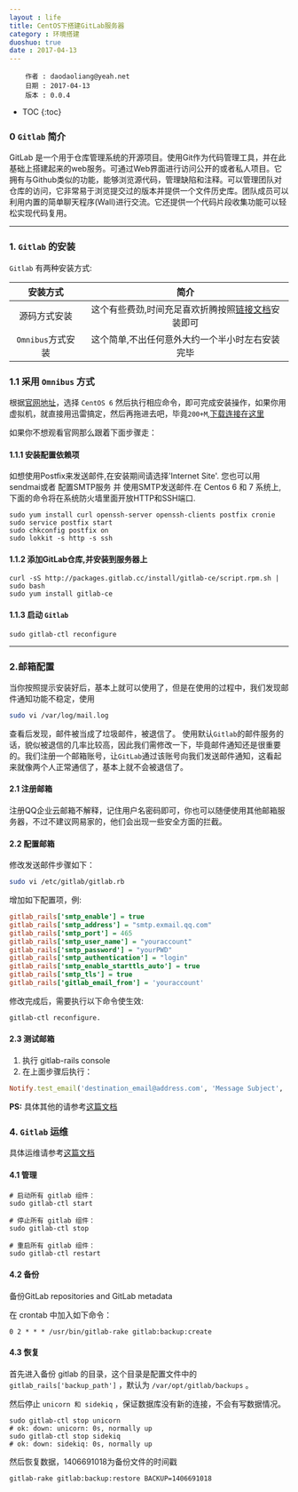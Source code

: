 ```yaml
---
layout : life
title: CentOS下搭建GitLab服务器
category : 环境搭建
duoshuo: true
date : 2017-04-13
---
```


```
	作者 : daodaoliang@yeah.net
	日期 : 2017-04-13
	版本 : 0.0.4
```

<!-- more -->

* TOC
{:toc}

### 0 `Gitlab` 简介

GitLab 是一个用于仓库管理系统的开源项目。使用Git作为代码管理工具，并在此基础上搭建起来的web服务。可通过Web界面进行访问公开的或者私人项目。它拥有与Github类似的功能，能够浏览源代码，管理缺陷和注释。可以管理团队对仓库的访问，它非常易于浏览提交过的版本并提供一个文件历史库。团队成员可以利用内置的简单聊天程序(Wall)进行交流。它还提供一个代码片段收集功能可以轻松实现代码复用。

******

### 1. `Gitlab` 的安装

`Gitlab` 有两种安装方式:

|安装方式|简介|
|:------:|:------:|
|源码方式安装|这个有些费劲,时间充足喜欢折腾按照[链接文档][3]安装即可|
|`Omnibus`方式安装|这个简单,不出任何意外大约一个半小时左右安装完毕|

### 1.1 采用 `Omnibus` 方式

根据[官网地址][1]，选择 `CentOS 6` 然后执行相应命令，即可完成安装操作，如果你用虚拟机，就直接用迅雷搞定，然后再拖进去吧，毕竟`200+M`,[下载连接在这里][4]

如果你不想观看官网那么跟着下面步骤走：

#### 1.1.1 安装配置依赖项

如想使用Postfix来发送邮件,在安装期间请选择'Internet Site'. 您也可以用sendmai或者 配置SMTP服务 并 使用SMTP发送邮件.在 Centos 6 和 7 系统上, 下面的命令将在系统防火墙里面开放HTTP和SSH端口.

```
sudo yum install curl openssh-server openssh-clients postfix cronie
sudo service postfix start
sudo chkconfig postfix on
sudo lokkit -s http -s ssh
```

#### 1.1.2 添加GitLab仓库,并安装到服务器上

```
curl -sS http://packages.gitlab.cc/install/gitlab-ce/script.rpm.sh | sudo bash
sudo yum install gitlab-ce
```

#### 1.1.3 启动 `Gitlab`

```
sudo gitlab-ctl reconfigure
```

******

### 2.邮箱配置


当你按照提示安装好后，基本上就可以使用了，但是在使用的过程中，我们发现邮件通知功能不稳定，使用

```sh
sudo vi /var/log/mail.log
```

查看后发现，邮件被当成了垃圾邮件，被退信了。
使用默认`Gitlab`的邮件服务的话，貌似被退信的几率比较高，因此我们需修改一下，毕竟邮件通知还是很重要的。我们注册一个邮箱账号，让`GitLab`通过该账号向我们发送邮件通知，这看起来就像两个人正常通信了，基本上就不会被退信了。

#### 2.1 注册邮箱

注册QQ企业云邮箱不解释，记住用户名密码即可，你也可以随便使用其他邮箱服务器，不过不建议网易家的，他们会出现一些安全方面的拦截。


#### 2.2 配置邮箱

修改发送邮件步骤如下：

```sh
sudo vi /etc/gitlab/gitlab.rb
```

增加如下配置项，例:

```ini
gitlab_rails['smtp_enable'] = true
gitlab_rails['smtp_address'] = "smtp.exmail.qq.com"
gitlab_rails['smtp_port'] = 465
gitlab_rails['smtp_user_name'] = "youraccount"
gitlab_rails['smtp_password'] = "yourPWD"
gitlab_rails['smtp_authentication'] = "login"
gitlab_rails['smtp_enable_starttls_auto'] = true
gitlab_rails['smtp_tls'] = true
gitlab_rails['gitlab_email_from'] = 'youraccount'
```

修改完成后，需要执行以下命令使生效:

```sh
gitlab-ctl reconfigure.
```

#### 2.3 测试邮箱

1. 执行 gitlab-rails console
2. 在上面步骤后执行：

```ruby
Notify.test_email('destination_email@address.com', 'Message Subject', 'Message Body').deliver_now
```
**PS:** 具体其他的请参考[这篇文档][5]

### 4. `Gitlab` 运维

具体运维请参考[这篇文档][6]

#### 4.1 管理

```
# 启动所有 gitlab 组件：
sudo gitlab-ctl start

# 停止所有 gitlab 组件：
sudo gitlab-ctl stop

# 重启所有 gitlab 组件：
sudo gitlab-ctl restart
```

#### 4.2 备份

备份GitLab repositories and GitLab metadata

在 crontab 中加入如下命令：

```
0 2 * * * /usr/bin/gitlab-rake gitlab:backup:create
```

#### 4.3 恢复

首先进入备份 gitlab 的目录，这个目录是配置文件中的`gitlab_rails['backup_path']` ，默认为 `/var/opt/gitlab/backups` 。

然后停止 `unicorn 和 sidekiq` ，保证数据库没有新的连接，不会有写数据情况。

```
sudo gitlab-ctl stop unicorn
# ok: down: unicorn: 0s, normally up
sudo gitlab-ctl stop sidekiq
# ok: down: sidekiq: 0s, normally up
```

然后恢复数据，1406691018为备份文件的时间戳

```
gitlab-rake gitlab:backup:restore BACKUP=1406691018
```


[1]:https://www.gitlab.com.cn/downloads
[2]:https://gitlab.com/gitlab-org/omnibus-gitlab/blob/master/README.md#emails-are-not-being-delivered
[3]:https://docs.gitlab.com.cn/ce/install/README.html
[4]:https://mirrors.tuna.tsinghua.edu.cn/gitlab-ce/
[5]:http://docs.gitlab.com/omnibus/settings/smtp.html
[6]:https://docs.gitlab.com.cn/ce/README.html
